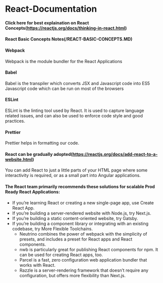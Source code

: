 # React-Documentation

#### Click here for best explaination on React Concepts(https://reactjs.org/docs/thinking-in-react.html)

#### React Basic Concepts Notes(/REACT-BASIC-CONCEPTS.MD)

#### Webpack
Webpack is the module bundler for the React Applications

#### Babel 
Babel is the transpiler which converts JSX and Javascript code into ES5 Javascript code which can be run on most of the browsers

#### ESLint 
ESLint is the linting tool used by React. It is used to capture language related issues, and can also be used to enforce code style and good practices.

#### Prettier
Prettier helps in formatting our code.

#### React can be gradually adopted(https://reactjs.org/docs/add-react-to-a-website.html)
You can add React to just a little parts of your HTML page where some interactivity is required, or as a small part into Angular applications.

#### The React team primarily recommends these solutions for scalable Prod Ready React Applications:
- If you’re learning React or creating a new single-page app, use Create React App.
- If you’re building a server-rendered website with Node.js, try Next.js.
- If you’re building a static content-oriented website, try Gatsby.
- If you’re building a component library or integrating with an existing codebase, try More Flexible Toolchains.
    - Neutrino combines the power of webpack with the simplicity of presets, and includes a preset for React apps and React components.
    - nwb is particularly great for publishing React components for npm. It can be used for creating React apps, too.
    - Parcel is a fast, zero configuration web application bundler that works with React.
    - Razzle is a server-rendering framework that doesn’t require any configuration, but offers more flexibility than Next.js.


